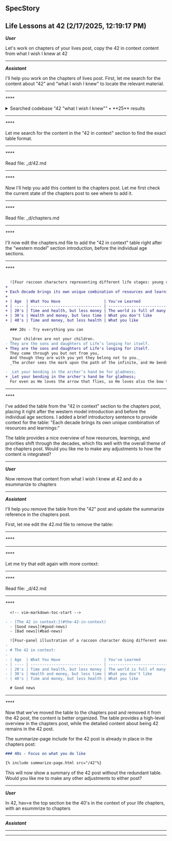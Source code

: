 ## SpecStory

## Life Lessons at 42 (2/17/2025, 12:19:17 PM)

_**User**_

Let's work on chapters of your lives post, copy the 42 in context content from what I wish I knew at 42

---

_**Assistant**_

I'll help you work on the chapters of lives post. First, let me search for the content about "42" and "what I wish I knew" to locate the relevant material.

---

_\*\*\*\*_

<details>
            <summary>Searched codebase "42 "what I wish I knew"" • **25** results</summary>
        
| File | Lines |
|------|-------|
| `_d/42.md` | L1-65 |
| `_d/22.md` | L1-57 |
| `_d/chapters.md` | L1-136 |
| `_d/y2024.md` | L1-176 |
| `_d/y2025.md` | L1-123 |
| `_d/2010-2-15-2016-Misc-Uncategorized.md` | L117-242 |
| `cursor-logs/opening-retirement-post-discussion.md` | L403-466 |
| `_data/life-in-weeks.yml` | L1-78 |
| `back-links.json` | L274-314 |
| `_d/regrets.md` | L1-108 |
| `chop-logs/ideal-prompts-for-kids.md` | L238-259 |
| `_d/elder.md` | L49-128 |
| `_d/time_off.md` | L241-256 |
| `chop-logs/ideal-prompts-for-kids.md` | L123-158 |
| `_d/siy.md` | L319-345 |
| `chop-logs/ideal-prompts-for-kids.md` | L259-325 |
| `_d/enjoy2.md` | L1-195 |
| `_d/40-yo-programmer.md` | L1-85 |
| `_d/joy.md` | L1-31 |
| `_posts/2016-04-21-magical-memories.md` | L67-200 |
| `_d/time-off-2024-02.md` | L37-84 |
| `_posts/2020-04-01-Igor-Eulogy.md` | L295-350 |
| `_d/siy.md` | L286-319 |
| `_d/40-yo-programmer.md` | L85-138 |
| `_d/amazon.md` | L1-31 |

</details>

---

_\*\*\*\*_

Let me search for the content in the "42 in context" section to find the exact table format.

---

_\*\*\*\*_

Read file: \_d/42.md

---

_\*\*\*\*_

Now I'll help you add this content to the chapters post. Let me first check the current state of the chapters post to see where to add it.

---

_\*\*\*\*_

Read file: \_d/chapters.md

---

_\*\*\*\*_

I'll now edit the chapters.md file to add the "42 in context" table right after the "western model" section introduction, before the individual age sections.

---

_\*\*\*\*_

```diff

  ![Four raccoon characters representing different life stages: young raccoon in overalls and sneakers (youth), business casual raccoon with briefcase (young adult), professional raccoon in suit (career-focused adult), and elder raccoon with walking cane and coat (wisdom/retirement) - illustrating the progression through life's chapters](https://github.com/idvorkin/blob/raw/master/blog/racoon-chapters.webp)
+
+ Each decade brings its own unique combination of resources and learnings:
+
+ | Age  | What You Have                   | You've Learned                   | You Should                       |
+ | ---- | ------------------------------- | -------------------------------- | -------------------------------- |
+ | 20's | Time and health, but less money | The world is full of many things | Try everything you can!          |
+ | 30's | Health and money, but less time | What you don't like              | Stop doing those things!         |
+ | 40's | Time and money, but less health | What you like                    | Focus on doing those things most |

  ### 20s - Try everything you can

  _Your children are not your children.
- They are the sons and daughters of Life’s longing for itself.
+ They are the sons and daughters of Life's longing for itself.
  They come through you but not from you,
  And though they are with you yet they belong not to you._
  _The archer sees the mark upon the path of the infinite, and He bends you with His might that His arrows may go swift and far._

- _Let your bending in the archer’s hand be for gladness;
+ _Let your bending in the archer's hand be for gladness;
  For even as He loves the arrow that flies, so He loves also the bow that is stable._

```

---

_\*\*\*\*_

I've added the table from the "42 in context" section to the chapters post, placing it right after the western model introduction and before the individual age sections. I added a brief introductory sentence to provide context for the table: "Each decade brings its own unique combination of resources and learnings:"

The table provides a nice overview of how resources, learnings, and priorities shift through the decades, which fits well with the overall theme of the chapters post. Would you like me to make any adjustments to how the content is integrated?

---

_**User**_

Now remove that content from what I wish I knew at 42 and do a esummarize to chapters

---

_**Assistant**_

I'll help you remove the table from the "42" post and update the summarize reference in the chapters post.

First, let me edit the 42.md file to remove the table:

---

_\*\*\*\*_

---

_\*\*\*\*_

Let me try that edit again with more context:

---

_\*\*\*\*_

Read file: \_d/42.md

---

_\*\*\*\*_

```diff
  <!-- vim-markdown-toc-start -->

- - [The 42 in context:](#the-42-in-context)
  - [Good news](#good-news)
  - [Bad news](#bad-news)

  ![Four-panel illustration of a raccoon character doing different exercises: stretching in a yoga pose, doing a plank, sitting in a meditation position, and lifting weights - representing the health challenges and fitness focus needed in your 40s](https://github.com/idvorkin/blob/raw/master/blog/racoon-health-struggle.png)
-
- # The 42 in context:
-
- | Age  | What You Have                   | You've Learned                   | You Should                       |
- | ---- | ------------------------------- | -------------------------------- | -------------------------------- |
- | 20's | Time and health, but less money | The world is full of many things | Try everything you can!          |
- | 30's | Health and money, but less time | What you don't like              | Stop doing those things!         |
- | 40's | Time and money, but less health | What you like                    | Focus on doing those things most |

  # Good news
```

---

_\*\*\*\*_

Now that we've moved the table to the chapters post and removed it from the 42 post, the content is better organized. The table provides a high-level overview in the chapters post, while the detailed content about being 42 remains in the 42 post.

The summarize-page include for the 42 post is already in place in the chapters post:

```markdown
### 40s - Focus on what you do like

{% include summarize-page.html src="/42"%}
```

This will now show a summary of the 42 post without the redundant table. Would you like me to make any other adjustments to either post?

---

_**User**_

In 42, hav=e the top section be the 40's in the context of your life chapters, with an esummrize to chapters

---

_**Assistant**_

---

---
